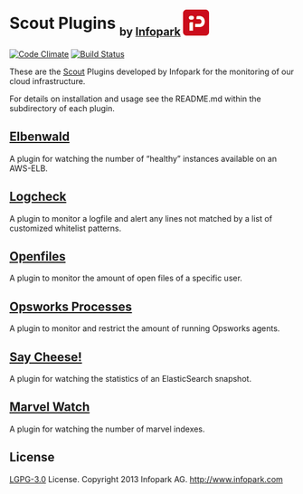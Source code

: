 # Scout Plugins <sub><sub>by [Infopark](http://www.infopark.com) ![Infopark](infopark.png)</sub></sub>

[![Code Climate](https://codeclimate.com/github/infopark/scout-plugins.png)](https://codeclimate.com/github/infopark/scout-plugins)
[![Build Status](https://travis-ci.org/infopark/scout-plugins.svg?branch=master)](https://travis-ci.org/infopark/scout-plugins)

These are the [Scout](https://scoutapp.com) Plugins developed by Infopark for the monitoring of our cloud infrastructure.

For details on installation and usage see the README.md within the subdirectory of each plugin.


## [Elbenwald](elbenwald)

A plugin for watching the number of “healthy” instances available on an AWS-ELB.


## [Logcheck](logcheck)

A plugin to monitor a logfile and alert any lines not matched by a list of customized whitelist patterns.


## [Openfiles](openfiles)

A plugin to monitor the amount of open files of a specific user.


## [Opsworks Processes](opsworks_processes)

A plugin to monitor and restrict the amount of running Opsworks agents.


## [Say Cheese!](say_cheese)

A plugin for watching the statistics of an ElasticSearch snapshot.


## [Marvel Watch](marvel_watch)

A plugin for watching the number of marvel indexes.


## License

[LGPG-3.0](http://www.gnu.org/licenses/lgpl-3.0.html) License.
Copyright 2013 Infopark AG.
http://www.infopark.com

